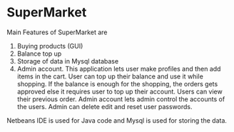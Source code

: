 # SuperMarket
Main Features of SuperMarket are 
1. Buying products (GUI)
2. Balance top up 
3. Storage of data in Mysql database 
4. Admin account.
This application lets user make profiles and then add items in the cart. User can top up their balance and use it while shopping.
If the balance is enough for the shopping, the orders gets approved else it requires user to top up their account. Users can view their previous order.
Admin account lets admin control the accounts of the users. Admin can delete edit and reset user passwords.

Netbeans IDE is used for Java code and Mysql is used for storing the data.
